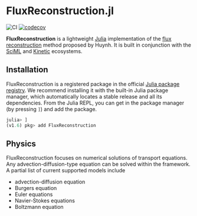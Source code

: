 # FluxReconstruction.jl

![CI](https://img.shields.io/github/workflow/status/vavrines/FluxReconstruction.jl/CI?style=flat-square)
[![codecov](https://img.shields.io/codecov/c/github/vavrines/FluxReconstruction.jl?style=flat-square)](https://codecov.io/gh/vavrines/FluxReconstruction.jl)

**FluxReconstruction** is a lightweight [Julia](https://julialang.org) implementation of the [flux reconstruction](https://arc.aiaa.org/doi/10.2514/6.2007-4079) method proposed by Huynh.
It is built in conjunction with the [SciML](https://github.com/SciML/DifferentialEquations.jl) and [Kinetic](https://github.com/vavrines/Kinetic.jl) ecosystems.

## Installation

FluxReconstruction is a registered package in the official [Julia package registry](https://github.com/JuliaRegistries/General).
We recommend installing it with the built-in Julia package manager, which automatically locates a stable release and all its dependencies.
From the Julia REPL, you can get in the package manager (by pressing `]`) and add the package.

```julia
julia> ]
(v1.6) pkg> add FluxReconstruction
```

## Physics

FluxReconstruction focuses on numerical solutions of transport equations.
Any advection-diffusion-type equation can be solved within the framework.
A partial list of current supported models include
- advection-diffusion equation
- Burgers equation
- Euler equations
- Navier-Stokes equations
- Boltzmann equation
